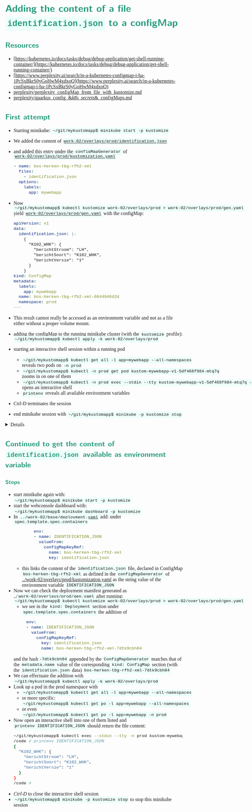 <style>
body {
  font-family: "Spectral", "Gentium Basic", Cardo , "Linux Libertine o", "Palatino Linotype", Cambria, serif;
  font-size: 100% !important;
  padding-right: 12%;
}
code {
  padding: 0.25em;
	
  white-space: pre;
  font-family: "Tlwg mono", Consolas, "Liberation Mono", Menlo, Courier, monospace;
	
  background-color: #ECFFFA;
  //border: 1px solid #ccc;
  //border-radius: 3px;
}

kbd {
  display: inline-block;
  padding: 3px 5px;
  font-family: "Tlwg mono", Consolas, "Liberation Mono", Menlo, Courier, monospace;
  line-height: 10px;
  color: #555;
  vertical-align: middle;
  background-color: #ECFFFA;
  border: solid 1px #ccc;
  border-bottom-color: #bbb;
  border-radius: 3px;
  box-shadow: inset 0 -1px 0 #bbb;
}

h1,h2,h3,h4,h5 {
  color: #269B7D; 
  font-family: "fira sans", "Latin Modern Sans", Calibri, "Trebuchet MS", sans-serif;
}

</style>

# Adding the content of a file `identification.json` to a configMap

## Resources
- [https://kubernetes.io/docs/tasks/debug/debug-application/get-shell-running-container/](https://kubernetes.io/docs/tasks/debug/debug-application/get-shell-running-container/)
- [https://www.perplexity.ai/search/in-a-kubernetes-configmap-i-ha-1PcSxBkrS0yGoHwM4xdxoQ](https://www.perplexity.ai/search/in-a-kubernetes-configmap-i-ha-1PcSxBkrS0yGoHwM4xdxoQ)
- [perplexity/perplexity_configMap_from_file_with_kustomize.md](perplexity/perplexity_configMap_from_file_with_kustomize.md)
- [perplexity/quarkus_config_&_k8s_secrets_&_configMaps.md](perplexity/quarkus_config_&_k8s_secrets_&_configMaps.md)

## First attempt
- Starting minikube: `~/git/mykustomapp$ minikube start -p kustomize`
- We added the content of [`work-02/overlays/prod/identification.json`](../work-02/overlays/prod/identification.json)
- and added this entry under the `configMapGenerator` of 
  [`work-02/overlays/prod/kustomization.yaml`](../work-02/overlays/prod/kustomization.yaml)
  ```yaml
  - name: bos-herken-tbg-rfh2-xml
    files:
      - identification.json
    options:
      labels:
        app: mywebapp
  ```
- Now `~/git/mykustomapp$ kubectl kustomize work-02/overlays/prod > work-02/overlays/prod/gen.yaml` yield
  [`work-02/overlays/prod/gen.yaml`](../work-02/overlays/prod/gen.yaml) with the configMap:
  ```yaml
  apiVersion: v1
  data:
    identification.json: |-
      {
        "K102_WHK": {
          "berichtStroom": "LH",
          "berichtSoort": "K102_WHK",
          "berichtVersie": "1"
        }
      }
  kind: ConfigMap
  metadata:
    labels:
      app: mywebapp
    name: bos-herken-tbg-rfh2-xml-6644946d2d
    namespace: prod
  ---
  ```
  
- This result cannot really be accessed as an environment variable and not as a file either without a proper volume
  mount.
- adding the configMap to the running minikube cluster (with the `kustomize` profile):
  `~/git/mykustomapp$ kubectl apply -k work-02/overlays/prod`
- starting an interactive shell session within a running pod
  - `~/git/mykustomapp$ kubectl get all -l app=mywebapp --all-namespaces` reveals two pods on `-n prod`
  - `~/git/mykustomapp$ kubectl -n prod get pod kustom-mywebapp-v1-5df468f984-mtq7q` zooms in on one of them
  - `~/git/mykustomapp$ kubectl -n prod exec --stdin --tty kustom-mywebapp-v1-5df468f984-mtq7q -- sh` opens an 
    interactive shell
  - `printenv` reveals all available environment variables
- Ctrl-D terminates the session
- end minikube session with `~/git/mykustomapp$ minikube -p kustomize stop`

<details>

```bash
willem@mint-22:~/git/mykustomapp$ minikube start -p kustomize
😄  [kustomize] minikube v1.35.0 on Linuxmint 22
✨  Using the docker driver based on existing profile
🎉  minikube 1.36.0 is available! Download it: https://github.com/kubernetes/minikube/releases/tag/v1.36.0
💡  To disable this notice, run: 'minikube config set WantUpdateNotification false'

👍  Starting "kustomize" primary control-plane node in "kustomize" cluster
🚜  Pulling base image v0.0.46 ...
🔄  Restarting existing docker container for "kustomize" ...
🐳  Preparing Kubernetes v1.32.0 on Docker 27.4.1 ...
🔎  Verifying Kubernetes components...
    ▪ Using image docker.io/kubernetesui/dashboard:v2.7.0
    ▪ Using image gcr.io/k8s-minikube/storage-provisioner:v5
    ▪ Using image docker.io/kubernetesui/metrics-scraper:v1.0.8
💡  Some dashboard features require the metrics-server addon. To enable all features please run:

        minikube -p kustomize addons enable metrics-server

🌟  Enabled addons: default-storageclass, storage-provisioner, dashboard
🏄  Done! kubectl is now configured to use "kustomize" cluster and "default" namespace by default
(base) willem@mint-22:~/git/mykustomapp$ kubectl get configmaps -l app=mywebapp --all-namespaces
NAMESPACE   NAME                                DATA   AGE
default     kustom-mykustom-map-v1-bht92hd6gm   3      25d
default     kustom-mykustom-map-v1-k98kg64km2   3      25d
dev         mykustom-map-9486f9m9dh             3      25d
prod        mykustom-map-kcc8f98gcc             3      24d
(base) willem@mint-22:~/git/mykustomapp$ kubectl describe configmap -n prod mykustom-map-kcc8f98gcc
Name:         mykustom-map-kcc8f98gcc
Namespace:    prod
Labels:       app=mywebapp
Annotations:  <none>

Data
====
FONT_COLOR:
----
#FFFFFF

BG_COLOR:
----
#961212

CUSTOM_HEADER:
----
welcome to the kustomized PROD environment


BinaryData
====

Events:  <none>
(base) willem@mint-22:~/git/mykustomapp$ kubectl describe configmap -n prod mykustom-map-kcc8f98gcc
Name:         mykustom-map-kcc8f98gcc
Namespace:    prod
Labels:       app=mywebapp
Annotations:  <none>

Data
====
BG_COLOR:
----
#961212

CUSTOM_HEADER:
----
welcome to the kustomized PROD environment

FONT_COLOR:
----
#FFFFFF


BinaryData
====

Events:  <none>
(base) willem@mint-22:~/git/mykustomapp$ kubectl apply -k work-02/overlays/prod
# Warning: 'bases' is deprecated. Please use 'resources' instead. Run 'kustomize edit fix' to update your Kustomization automatically.
# Warning: 'commonLabels' is deprecated. Please use 'labels' instead. Run 'kustomize edit fix' to update your Kustomization automatically.
configmap/bos-herken-tbg-rfh2-xml-6644946d2d created
configmap/mykustom-map-kcc8f98gcc unchanged
service/kustom-mywebapp-v1 unchanged
deployment.apps/kustom-mywebapp-v1 unchanged
(base) willem@mint-22:~/git/mykustomapp$ kubectl get configmaps -l app=mywebapp --all-namespaces
NAMESPACE   NAME                                 DATA   AGE
default     kustom-mykustom-map-v1-bht92hd6gm    3      25d
default     kustom-mykustom-map-v1-k98kg64km2    3      25d
dev         mykustom-map-9486f9m9dh              3      25d
prod        bos-herken-tbg-rfh2-xml-6644946d2d   1      28s
prod        mykustom-map-kcc8f98gcc              3      24d
(base) willem@mint-22:~/git/mykustomapp$ kubectl describe configmap -n prod bos-herken-tbg-rfh2-xml-6644946d2d
Name:         bos-herken-tbg-rfh2-xml-6644946d2d
Namespace:    prod
Labels:       app=mywebapp
Annotations:  <none>

Data
====
identification.json:
----
{
  "origin": {
    "berichtStroom": "UWV_GLV_IN_S",
    "berichtSoort": "GLVIV",
    "berichtVersie": "1"
  }
}


BinaryData
====

Events:  <none>
(base) willem@mint-22:~/git/mykustomapp$ kubectl get configmaps  --all-namespaces
NAMESPACE              NAME                                                   DATA   AGE
default                kube-root-ca.crt                                       1      26d
default                kustom-mykustom-map-v1-bht92hd6gm                      3      25d
default                kustom-mykustom-map-v1-k98kg64km2                      3      25d
dev                    kube-root-ca.crt                                       1      25d
dev                    mykustom-map-9486f9m9dh                                3      25d
kube-node-lease        kube-root-ca.crt                                       1      26d
kube-public            cluster-info                                           1      26d
kube-public            kube-root-ca.crt                                       1      26d
kube-system            coredns                                                1      26d
kube-system            extension-apiserver-authentication                     6      26d
kube-system            kube-apiserver-legacy-service-account-token-tracking   1      26d
kube-system            kube-proxy                                             2      26d
kube-system            kube-root-ca.crt                                       1      26d
kube-system            kubeadm-config                                         1      26d
kube-system            kubelet-config                                         1      26d
kubernetes-dashboard   kube-root-ca.crt                                       1      26d
kubernetes-dashboard   kubernetes-dashboard-settings                          0      26d
prod                   bos-herken-tbg-rfh2-xml-6644946d2d                     1      41m
prod                   kube-root-ca.crt                                       1      25d
prod                   mykustom-map-kcc8f98gcc                                3      24d
(base) willem@mint-22:~/git/mykustomapp$ kubectl get all -l app=mywebapp --all-namespaces
NAMESPACE   NAME                                      READY   STATUS    RESTARTS      AGE
default     pod/kustom-mywebapp-v1-f875df8b-d8h2c     1/1     Running   4 (19d ago)   25d
dev         pod/kustom-mywebapp-v1-67889f7d79-wrvjc   1/1     Running   4 (19d ago)   25d
dev         pod/kustom-mywebapp-v1-67889f7d79-wsms6   1/1     Running   4 (19d ago)   25d
prod        pod/kustom-mywebapp-v1-5df468f984-4cc97   1/1     Running   3 (19d ago)   24d
prod        pod/kustom-mywebapp-v1-5df468f984-4tb6p   1/1     Running   3 (19d ago)   24d
prod        pod/kustom-mywebapp-v1-5df468f984-mtq7q   1/1     Running   3 (19d ago)   24d

NAMESPACE   NAME                         TYPE           CLUSTER-IP      EXTERNAL-IP   PORT(S)        AGE
default     service/kustom-mywebapp-v1   LoadBalancer   10.98.186.162   <pending>     80:31683/TCP   25d
dev         service/kustom-mywebapp-v1   LoadBalancer   10.105.206.96   <pending>     80:31425/TCP   25d
prod        service/kustom-mywebapp-v1   LoadBalancer   10.101.99.212   <pending>     80:32523/TCP   24d

NAMESPACE   NAME                                 READY   UP-TO-DATE   AVAILABLE   AGE
default     deployment.apps/kustom-mywebapp-v1   1/1     1            1           25d
dev         deployment.apps/kustom-mywebapp-v1   2/2     2            2           25d
prod        deployment.apps/kustom-mywebapp-v1   3/3     3            3           24d

NAMESPACE   NAME                                            DESIRED   CURRENT   READY   AGE
default     replicaset.apps/kustom-mywebapp-v1-59565b8f7c   0         0         0       25d
default     replicaset.apps/kustom-mywebapp-v1-f875df8b     1         1         1       25d
dev         replicaset.apps/kustom-mywebapp-v1-67889f7d79   2         2         2       25d
prod        replicaset.apps/kustom-mywebapp-v1-5df468f984   3         3         3       24d
(base) willem@mint-22:~/git/mykustomapp$ get pod kustom-mywebapp-v1-5df468f984-mtq7q
Command 'get' not found, but there are 18 similar ones.
(base) willem@mint-22:~/git/mykustomapp$ kubectl get pod kustom-mywebapp-v1-5df468f984-mtq7q
Error from server (NotFound): pods "kustom-mywebapp-v1-5df468f984-mtq7q" not found
(base) willem@mint-22:~/git/mykustomapp$ kubectl -n prod get pod kustom-mywebapp-v1-5df468f984-mtq7q
NAME                                  READY   STATUS    RESTARTS      AGE
kustom-mywebapp-v1-5df468f984-mtq7q   1/1     Running   3 (19d ago)   24d
(base) willem@mint-22:~/git/mykustomapp$ kubectl -n prod exec --stdin --tty kustom-mywebapp-v1-5df468f984-mtq7q -- /bin/bash
OCI runtime exec failed: exec failed: unable to start container process: exec: "/bin/bash": stat /bin/bash: no such file or directory: unknown
command terminated with exit code 126
(base) willem@mint-22:~/git/mykustomapp$ kubectl -n prod exec --stdin --tty kustom-mywebapp-v1-5df468f984-mtq7q 
error: you must specify at least one command for the container
(base) willem@mint-22:~/git/mykustomapp$ kubectl -n prod exec --stdin --tty kustom-mywebapp-v1-5df468f984-mtq7q -- sh
/code # pwd
/code
/code # ls -la
total 24
drwxr-xr-x    1 root     root          4096 Jun 30 20:26 .
drwxr-xr-x    1 root     root          4096 Jun 30 20:26 ..
-rwxr-xr-x    1 root     root           512 Aug 11  2022 Dockerfile
drwxr-xr-x    2 root     root          4096 Jun 30 20:26 __pycache__
-rwxr-xr-x    1 root     root           496 Aug 11  2022 app.py
-rwxr-xr-x    1 root     root             5 Aug 11  2022 requirements.txt
/code # cat requirements.txt 
Flask/code # printenv
CUSTOM_HEADER=welcome to the kustomized PROD environment
KUBERNETES_SERVICE_PORT=443
KUBERNETES_PORT=tcp://10.96.0.1:443
HOSTNAME=kustom-mywebapp-v1-5df468f984-mtq7q
KUSTOM_MYWEBAPP_V1_PORT_80_TCP_ADDR=10.101.99.212
PYTHON_PIP_VERSION=22.0.4
SHLVL=1
HOME=/root
KUSTOM_MYWEBAPP_V1_PORT_80_TCP_PORT=80
CUSTOM_PHOTO=https://raw.githubusercontent.com/devopsjourney1/assets/main/devops-journey-banner.png
KUSTOM_MYWEBAPP_V1_PORT_80_TCP_PROTO=tcp
GPG_KEY=0D96DF4D4110E5C43FBFB17F2D347EA6AA65421D
FLASK_APP=app.py
KUSTOM_MYWEBAPP_V1_PORT_80_TCP=tcp://10.101.99.212:80
PYTHON_GET_PIP_URL=https://github.com/pypa/get-pip/raw/aeca83c7ba7f9cdfd681103c4dcbf0214f6d742e/public/get-pip.py
TERM=xterm
KUBERNETES_PORT_443_TCP_ADDR=10.96.0.1
FLASK_RUN_HOST=0.0.0.0
PATH=/usr/local/bin:/usr/local/sbin:/usr/local/bin:/usr/sbin:/usr/bin:/sbin:/bin
KUBERNETES_PORT_443_TCP_PORT=443
KUBERNETES_PORT_443_TCP_PROTO=tcp
LANG=C.UTF-8
FLASK_RUN_PORT=80
PYTHON_VERSION=3.7.13
PYTHON_SETUPTOOLS_VERSION=57.5.0
KUBERNETES_PORT_443_TCP=tcp://10.96.0.1:443
KUSTOM_MYWEBAPP_V1_SERVICE_HOST=10.101.99.212
KUBERNETES_SERVICE_PORT_HTTPS=443
BG_COLOR=#961212
KUBERNETES_SERVICE_HOST=10.96.0.1
PWD=/code
KUSTOM_MYWEBAPP_V1_SERVICE_PORT_FLASK=80
PYTHON_GET_PIP_SHA256=d0b5909f3ab32dae9d115aa68a4b763529823ad5589c56af15cf816fca2773d6
FONT_COLOR=#FFFFFF
KUSTOM_MYWEBAPP_V1_SERVICE_PORT=80
KUSTOM_MYWEBAPP_V1_PORT=tcp://10.101.99.212:80
/code # printenv identification.json
/code # 
command terminated with exit code 130
(base) willem@mint-22:~/git/mykustomapp$ minikube -p kustomize stop
✋  Stopping node "kustomize"  ...
🛑  Powering off "kustomize" via SSH ...
🛑  1 node stopped.
(base) willem@mint-22:~/git/mykustomapp$
```

</details>

## Continued to get the content of `identification.json` available as environment variable

### Steps
- start minikube again with: `~/git/mykustomapp$ minikube start -p kustomize`
- start the webconsole dashboard with: `~/git/mykustomapp$ minikube dashboard -p kustomize`
- In [`../work-02/base/deployment.yaml`](../work-02/base/deployment.yaml) add:
  under `spec.template.spec.containers`
  ```yaml
          env:
          - name: IDENTIFICATION_JSON
            valueFrom:
              configMapKeyRef:
                name: bos-herken-tbg-rfh2-xml
                key: identification.json
  ```
  - this links the content of the `identification.json` file, declared in ConfigMap `bos-herken-tbg-rfh2-xml` as defined
    in the `configMapGenerator` of 
    [../work-02/overlays/prod/kustomization.yaml](../work-02/overlays/prod/kustomization.yaml)
    as the string value of the environment variable `IDENTIFICATION_JSON`
- Now we can check the deployment manifest generated as 
  [../`work-02/overlays/prod/gen.yaml`](../work-02/overlays/prod/gen.yaml) after running:
  `~/git/mykustomapp$ kubectl kustomize work-02/overlays/prod > work-02/overlays/prod/gen.yaml`
  - we see in the `kind: Deployment` section under `spec.template.spec.containers` the addition of
  ```yaml
       env:
       - name: IDENTIFICATION_JSON
         valueFrom:
           configMapKeyRef:
             key: identification.json
             name: bos-herken-tbg-rfh2-xml-7dtk9cbh84
  ```
  and the hash`-7dtk9cbh84` appended by the `ConfigMapGenerator` matches that of the `metadata.name` value of the
  corresponding `kind: ConfigMap` section (with the `identification.json` data) `bos-herken-tbg-rfh2-xml-7dtk9cbh84`
- We can effectuate the addition with `~/git/mykustomapp$ kubectl apply -k work-02/overlays/prod`
- Look up a pod in the prod namespace with
  - `~/git/mykustomapp$ kubectl get all -l app=mywebapp --all-namespaces`
  - or more specific: `~/git/mykustomapp$ kubectl get po -l app=mywebapp --all-namespaces`
  - or even `~/git/mykustomapp$ kubectl get po -l app=mywebapp -n prod`
- Now open an interactive shell into one of them listed and `printenv IDENTIFICATION_JSON` should return the file 
  content:
  ```bash
  ~/git/mykustomapp$ kubectl exec --stdin --tty -n prod kustom-mywebapp-v1-7d89bf9bf9-9flvb -- sh
  /code # printenv IDENTIFICATION_JSON
  {
    "K102_WHK": {
      "berichtStroom": "LH",
      "berichtSoort": "K102_WHK",
      "berichtVersie": "1"
    }
  }
  /code # 
  ```
- _Ctrl-D_ to close the interactive shell session
- `~/git/mykustomapp$ minikube -p kustomize stop` to stop this minikube session